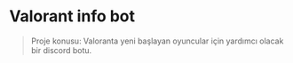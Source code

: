 # Valorant info bot
> Proje konusu: Valoranta yeni başlayan oyuncular için yardımcı olacak bir discord botu.
